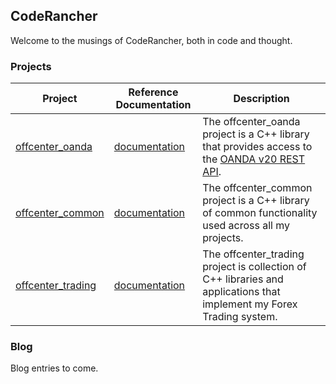 ## CodeRancher

Welcome to the musings of CodeRancher, both in code and thought.

### Projects

| Project | Reference Documentation | Description |
| ------- | ----------------------- | ----------- |
| [offcenter_oanda](https://github.com/CodeRancher/offcenter_oanda) | [documentation](https://coderancher.github.io/offcenter_oanda/index.html) | The offcenter_oanda project is a C++ library that provides access to the [OANDA v20 REST API](https://developer.oanda.com/rest-live-v20/introduction/). |
| [offcenter_common](https://github.com/CodeRancher/offcenter_common) | [documentation](https://coderancher.github.io/offcenter_common/index.html) | The offcenter_common project is a C++ library of common functionality used across all my projects. |
| [offcenter_trading](https://github.com/CodeRancher/offcenter_trading) | [documentation](https://coderancher.github.io/offcenter_trading/index.html) | The offcenter_trading project is collection of C++ libraries and applications that implement my Forex Trading system. |

### Blog

Blog entries to come.

